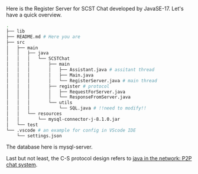Here is the Register Server for SCST Chat developed by JavaSE-17. Let's have a quick overview.

```bash
.
├── lib
├── README.md # Here you are
├── src
│   ├── main
│   │   ├── java
│   │   │   └── SCSTChat
│   │   │       ├── main
│   │   │       │   ├── Assistant.java # assitant thread
│   │   │       │   ├── Main.java
│   │   │       │   └── RegisterServer.java # main thread
│   │   │       ├── register # protocol
│   │   │       │   ├── RequestForServer.java
│   │   │       │   └── ResponseFromServer.java
│   │   │       └── utils
│   │   │           └── SQL.java # !!need to modify!!
│   │   └── resources
│   │       └── mysql-connector-j-8.1.0.jar
│   └── test
└── .vscode # an example for config in VScode IDE
    └── settings.json

```

The database here is mysql-server.

Last but not least, the C-S protocol design refers to [java in the network: P2P chat system](https://blog.csdn.net/qq_40866897/article/details/82958395).